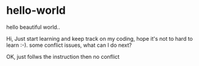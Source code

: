 # hello-world
hello beautiful world..


Hi,
Just start learning and keep track on my coding, hope it's not to hard to learn :-).
some conflict issues, what can I do next?

OK, just follws the instruction then no conflict



